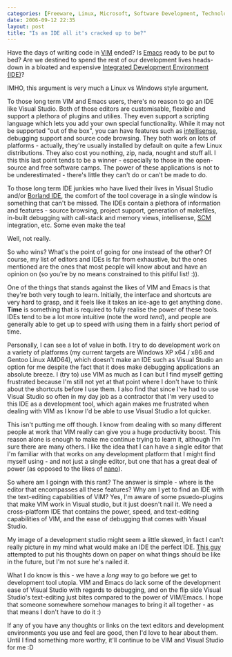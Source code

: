 ```yaml
---
categories: [Freeware, Linux, Microsoft, Software Development, Technology]
date: 2006-09-12 22:35
layout: post
title: "Is an IDE all it's cracked up to be?"
---
```

Have the days of writing code in <a href="http://www.vim.org/" title="VIM Editor" target="_blank">VIM</a> ended? Is <a href="http://www.gnu.org/software/emacs/" target="_blank" title="GNU Emacs">Emacs</a> ready to be put to bed?  Are we destined to spend the rest of our development lives heads-down in a bloated and expensive <a href="http://msdn.microsoft.com/vstudio/" target="_blank" title="Microsoft Visual Studio 2005">Integrated Development Environment (IDE)</a>?

IMHO, this argument is very much a Linux vs Windows style argument.

To those long term VIM and Emacs users, there's no reason to go an IDE like Visual Studio. Both of those editors are customisable, flexible and support a plethora of plugins and utilies. They even support a scripting language which lets you add your own special functionality.  While it may not be supported "out of the box", you can have features such as <a href="http://en.wikipedia.org/wiki/Intellisense" title="Intellisense - Wikipedia" target="_blank">intellisense</a>, debugging support and source code browsing. They both work on lots of platforms - actually, they're usually installed by default on quite a few Linux distributions. They also cost you nothing, zip, nada, nought and stuff all. I this this last point tends to be a winner - especially to those in the open-source and free software camps.  The power of these applications is not to be underestimated - there's little they can't do or can't be made to do.

To those long term IDE junkies who have lived their lives in Visual Studio and/or <a href="http://www.borland.com/bcppbuilder/" title="Borland IDE" target="_blank">Borland IDE</a>, the comfort of the tool coverage in a single window is something that can't be missed.  The IDEs contain a plethora of information and features - source browsing, project support, generation of makefiles, in-built debugging with call-stack and memory views, intellisense, <a href="http://en.wikipedia.org/wiki/Software_Configuration_Management" title="Software Configuration Management" target="_blank">SCM</a> integration, etc. Some even make the tea!

Well, not really.

So who wins? What's the point of going for one instead of the other?  Of course, my list of editors and IDEs is far from exhaustive, but the ones mentioned are the ones that most people will know about and have an opinion on (so you're by no means constrained to this pitiful list! :)).

One of the things that stands against the likes of VIM and Emacs is that they're both very tough to learn. Initially, the interface and shortcuts are very hard to grasp, and it feels like it takes an ice-age to get anything done.  <strong>Time</strong> is something that is required to fully realise the power of these tools.  IDEs tend to be a lot more intuitive (note the word <em>tend</em>), and people are generally able to get up to speed with using them in a fairly short period of time.

Personally, I can see a lot of value in both.  I try to do development work on a variety of platforms (my current targets are Windows XP x64 / x86 and Gentoo Linux AMD64), which doesn't make an IDE such as Visual Studio an option for me despite the fact that it does make debugging applications an absolute breeze. I (try to) use VIM as much as I can but I find myself getting frustrated because I'm still not yet at that point where I don't have to think about the shortcuts before I use them. I also find that since I've had to use Visual Studio so often in my day job as a contractor that I'm very used to this IDE as a development tool, which again makes me frustrated when dealing with VIM as I know I'd be able to use Visual Studio a lot quicker.

This isn't putting me off though. I know from dealing with so many different people at work that VIM really can give you a huge productivity boost.  This reason alone is enough to make me continue trying to learn it, although I'm sure there are many others.  I like the idea that I can have a single editor that I'm familiar with that works on any development platform that I might find myself using - and not just a single editor, but one that has a great deal of power (as opposed to the likes of <a href="http://www.nano-editor.org/" title="Nano editor" target="_blank">nano</a>).

So where am I goingn with this rant? The answer is simple - where is the editor that encompasses all these features? Why am I yet to find an IDE with the text-editing capabilities of VIM? Yes, I'm aware of some psuedo-plugins that make VIM work in Visual studio, but it just doesn't nail it.  We need a cross-platform IDE that contains the power, speed, and text-editing capabilities of VIM, and the ease of debugging that comes with Visual Studio.

My image of a development studio might seem a little skewed, in fact I can't really picture in my mind what would make an IDE the perfect IDE.  <a href="http://www.codeproject.com/useritems/Visual_Studio_2020.asp" title="Visual Studio 2020 (non-Microsoft)" target="_blank">This guy</a> attempted to put his thoughts down on paper on what things should be like in the future, but I'm not sure he's nailed it.

What I do know is this - we have a <em>long</em> way to go before we get to development tool utopia. VIM and Emacs do lack some of the development ease of Visual Studio with regards to debugging, and on the flip side Visual Studio's text-editing just bites compared to the power of VIM/Emacs.  I hope that someone somewhere somehow manages to bring it all together - as that means I don't have to do it :)

If any of you have any thoughts or links on the text editors and development environments you use and feel are good, then I'd love to hear about them. Until I find something more worthy, it'll continue to be VIM and Visual Studio for me :D
